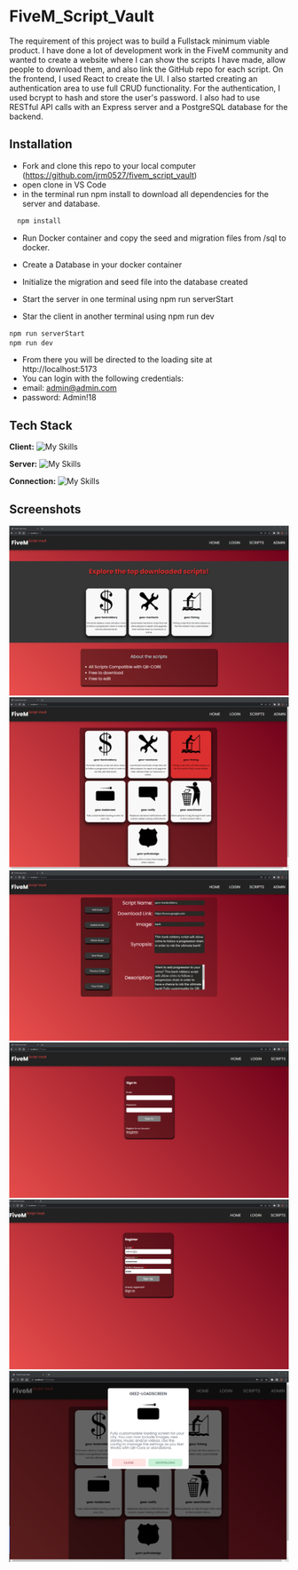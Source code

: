 # FiveM_Script_Vault

The requirement of this project was to build a Fullstack minimum viable product. I have done a lot of development work in the FiveM community and wanted to create a website where I can show the scripts I have made, allow people to download them, and also link the GitHub repo for each script. On the frontend, I used React to create the UI. I also started creating an authentication area to use full CRUD functionality. For the authentication, I used bcrypt to hash and store the user's password. I also had to use RESTful API calls with an Express server and a PostgreSQL database for the backend.


## Installation

- Fork and clone this repo to your local computer (https://github.com/jrm0527/fivem_script_vault)
- open clone in VS Code
- in the terminal run npm install to download all dependencies for the server and database.

```bash
  npm install
```

- Run Docker container and copy the seed and migration files from /sql to docker.
- Create a Database in your docker container
- Initialize the migration and seed file into the database created

- Start the server in one terminal using npm run serverStart
- Star the client in another terminal using npm run dev

```bash 
npm run serverStart
npm run dev
```

- From there you will be directed to the loading site at http://localhost:5173
- You can login with the following credentials:
- email: admin@admin.com
- password: Admin!18

## Tech Stack

**Client:** 
![My Skills](https://skillicons.dev/icons?i=js,html,css,react,vscode,vite&theme=dark)

**Server:** 
![My Skills](https://skillicons.dev/icons?i=postgres,nodejs,git,express,docker&theme=dark)

**Connection:** 
![My Skills](https://skillicons.dev/icons?i=discord&theme=dark)

## Screenshots

![alt text](https://github.com/jrm0527/fivem_script_vault/blob/main/Screenshots/Screenshot_1_fivem.png?raw=true)
![alt text](https://github.com/jrm0527/fivem_script_vault/blob/main/Screenshots/Screenshot_2_fivem.png?raw=true)
![alt text](https://github.com/jrm0527/fivem_script_vault/blob/main/Screenshots/Screenshot_3_fivem.png?raw=true)
![alt text](https://github.com/jrm0527/fivem_script_vault/blob/main/Screenshots/Screenshot_4_fivem.png?raw=true)
![alt text](https://github.com/jrm0527/fivem_script_vault/blob/main/Screenshots/Screenshot_5_fivem.png?raw=true)
![alt text](https://github.com/jrm0527/fivem_script_vault/blob/main/Screenshots/Screenshot_6_fivem.png?raw=true)
